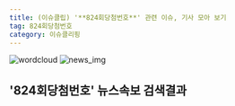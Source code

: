 ```yaml
---
title: (이슈클립) '**824회당첨번호**' 관련 이슈, 기사 모아 보기
tag: 824회당첨번호
category: 이슈클리핑
---
```

![wordcloud](https://s3.ap-northeast-2.amazonaws.com/lyrics101-wordcloud/2018-09-16-1537041638.png)
![news_img](https://user-images.githubusercontent.com/42597476/44507050-1206f400-a6e4-11e8-8d98-7ffbfebb353f.png)
## **'**824회당첨번호**'** 뉴스속보 검색결과

